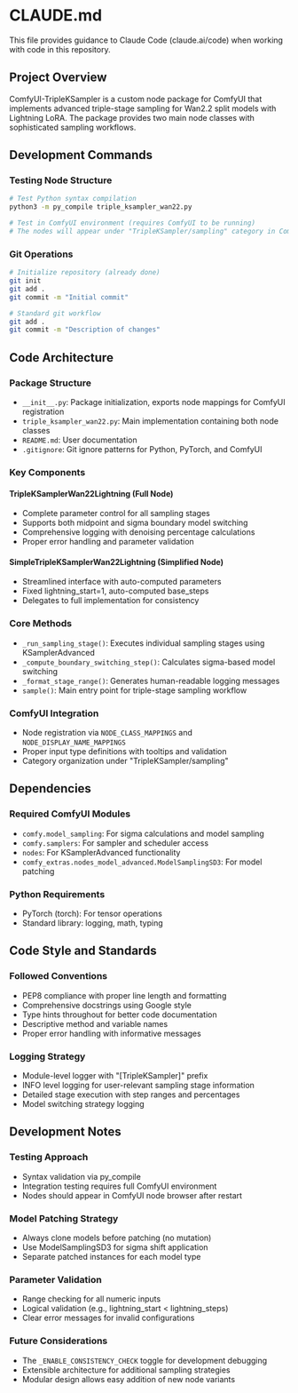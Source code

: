 # CLAUDE.md

This file provides guidance to Claude Code (claude.ai/code) when working with code in this repository.

## Project Overview

ComfyUI-TripleKSampler is a custom node package for ComfyUI that implements advanced triple-stage sampling for Wan2.2 split models with Lightning LoRA. The package provides two main node classes with sophisticated sampling workflows.

## Development Commands

### Testing Node Structure
```bash
# Test Python syntax compilation
python3 -m py_compile triple_ksampler_wan22.py

# Test in ComfyUI environment (requires ComfyUI to be running)
# The nodes will appear under "TripleKSampler/sampling" category in ComfyUI
```

### Git Operations
```bash
# Initialize repository (already done)
git init
git add .
git commit -m "Initial commit"

# Standard git workflow
git add .
git commit -m "Description of changes"
```

## Code Architecture

### Package Structure
- `__init__.py`: Package initialization, exports node mappings for ComfyUI registration
- `triple_ksampler_wan22.py`: Main implementation containing both node classes
- `README.md`: User documentation
- `.gitignore`: Git ignore patterns for Python, PyTorch, and ComfyUI

### Key Components

#### TripleKSamplerWan22Lightning (Full Node)
- Complete parameter control for all sampling stages
- Supports both midpoint and sigma boundary model switching
- Comprehensive logging with denoising percentage calculations
- Proper error handling and parameter validation

#### SimpleTripleKSamplerWan22Lightning (Simplified Node)  
- Streamlined interface with auto-computed parameters
- Fixed lightning_start=1, auto-computed base_steps
- Delegates to full implementation for consistency

### Core Methods
- `_run_sampling_stage()`: Executes individual sampling stages using KSamplerAdvanced
- `_compute_boundary_switching_step()`: Calculates sigma-based model switching
- `_format_stage_range()`: Generates human-readable logging messages
- `sample()`: Main entry point for triple-stage sampling workflow

### ComfyUI Integration
- Node registration via `NODE_CLASS_MAPPINGS` and `NODE_DISPLAY_NAME_MAPPINGS`
- Proper input type definitions with tooltips and validation
- Category organization under "TripleKSampler/sampling"

## Dependencies

### Required ComfyUI Modules
- `comfy.model_sampling`: For sigma calculations and model sampling
- `comfy.samplers`: For sampler and scheduler access
- `nodes`: For KSamplerAdvanced functionality
- `comfy_extras.nodes_model_advanced.ModelSamplingSD3`: For model patching

### Python Requirements
- PyTorch (torch): For tensor operations
- Standard library: logging, math, typing

## Code Style and Standards

### Followed Conventions
- PEP8 compliance with proper line length and formatting
- Comprehensive docstrings using Google style
- Type hints throughout for better code documentation
- Descriptive method and variable names
- Proper error handling with informative messages

### Logging Strategy
- Module-level logger with "[TripleKSampler]" prefix
- INFO level logging for user-relevant sampling stage information
- Detailed stage execution with step ranges and percentages
- Model switching strategy logging

## Development Notes

### Testing Approach
- Syntax validation via py_compile
- Integration testing requires full ComfyUI environment
- Nodes should appear in ComfyUI node browser after restart

### Model Patching Strategy
- Always clone models before patching (no mutation)
- Use ModelSamplingSD3 for sigma shift application
- Separate patched instances for each model type

### Parameter Validation
- Range checking for all numeric inputs
- Logical validation (e.g., lightning_start < lightning_steps)
- Clear error messages for invalid configurations

### Future Considerations
- The `_ENABLE_CONSISTENCY_CHECK` toggle for development debugging
- Extensible architecture for additional sampling strategies
- Modular design allows easy addition of new node variants